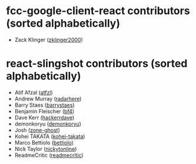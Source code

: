 fcc-google-client-react contributors (sorted alphabetically)
====================================================
* Zack Klinger ([zklinger2000](https://github.com/zklinger2000))

react-slingshot contributors (sorted alphabetically)
====================================================
* Atif Afzal ([atfzl](https://github.com/atfzl))
* Andrew Murray ([radarhere](https://github.com/radarhere))
* Barry Staes ([barrystaes](https://github.com/barrystaes))
* Benjamin Fleischer ([bf4](https://github.com/bf4))
* Dave Kerr ([hackerrdave](https://github.com/hackerrdave))
* demonkoryu ([demonkoryu](https://github.com/demonkoryu))
* Josh ([zone-ghost](https://github.com/zone-ghost))
* Kohei TAKATA ([kohei-takata](https://github.com/kohei-takata))
* Marco Bettiolo ([bettiolo](https://github.com/bettiolo))
* Nick Taylor ([nickytonline](https://github.com/nickytonline))
* ReadmeCritic ([readmecritic](https://github.com/readmecritic))
